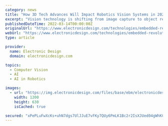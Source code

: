 ```yaml
---
category: news
title: "How 3D Tech Advances Will Impact Robotics Vision Systems in 2022"
excerpt: "Vision technology is shifting from image capture to object recognition and tracking. Robots with advanced 3D capability can differentiate objects, perceive human form. How autonomous robots are ..."
publishedDateTime: 2022-03-14T00:00:00Z
originalUrl: "https://www.electronicdesign.com/technologies/embedded-revolution/article/21236082/orbbec-how-3d-tech-advances-will-impact-robotics-vision-systems-in-2022"
webUrl: "https://www.electronicdesign.com/technologies/embedded-revolution/article/21236082/orbbec-how-3d-tech-advances-will-impact-robotics-vision-systems-in-2022"
type: article

provider:
  name: Electronic Design
  domain: electronicdesign.com

topics:
  - Computer Vision
  - AI
  - AI in Robotics

images:
  - url: "https://img.electronicdesign.com/files/base/ebm/electronicdesign/image/2022/03/IoT_retail_Ekkasit919_dreamstime_l_107745072.622f9279196db.png?auto=format&fit=fill&fill=blur&w=1200&h=630"
    width: 1200
    height: 630
    isCached: true

secured: "xPePLuFwXcKs+uhN7dgs7UlJJuE7vFKy7QUy6PmLK1Bc2r2IsXJUed04gWhKCIuWgQYoPlie1wKiyOZERfmDF8Tgy0oK/qeoelBMkI0vc6FyIzILtBI3Gv2qd16t0ikGMQLSuSXmmJga1rx0kRlkxgZ5Dalq9LJqmluPOyreotuyhP5VNVEprI0+tlLdRM7mHxXR4vXImvZMYTJ/oZy22jQRfqVbah4nEyRccl2LGLAAQEwA5dsA5oCHXkhlATPihWXkIla2KcnYXTo3o4uR2sPDW2KEaSktOrvhcVcma/dK+SOYaNCAlwR/t4mby9A3DWfybglifrpCHRWWyiVrkQ4ddMODowzIvMAV22tkizg=;6wp77cuHamhZfIILwcVT/Q=="
---
```


